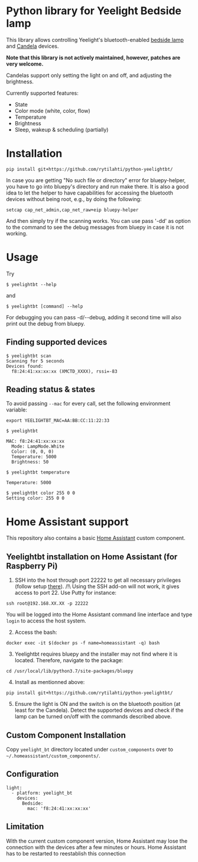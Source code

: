 # Python library for Yeelight Bedside lamp

This library allows controlling Yeelight's bluetooth-enabled [bedside lamp](http://www.yeelight.com/en_US/product/yeelight-ctd) and [Candela](https://www.yeelight.com/en_US/product/gingko) devices.

**Note that this library is not actively maintained, however, patches are very welcome.**

Candelas support only setting the light on and off, and adjusting the brightness.

Currently supported features:
* State
* Color mode (white, color, flow)
* Temperature
* Brightness
* Sleep, wakeup & scheduling (partially)

# Installation

```
pip install git+https://github.com/rytilahti/python-yeelightbt/
```

In case you are getting "No such file or directory" error for bluepy-helper, you have to go into bluepy's directory and run make there.
It is also a good idea to let the helper to have capabilities for accessing the bluetooth devices without being root, e.g., by doing the following:

```
setcap cap_net_admin,cap_net_raw+eip bluepy-helper
```

And then simply try if the scanning works. You can use pass '-dd' as option to the command to see the debug messages from bluepy in case it is not working.

# Usage

Try
```
$ yeelightbt --help
```
and
```
$ yeelightbt [command] --help
```

For debugging you can pass -d/--debug, adding it second time will also print out the debug from bluepy.

## Finding supported devices

```
$ yeelightbt scan
Scanning for 5 seconds
Devices found:
  f8:24:41:xx:xx:xx (XMCTD_XXXX), rssi=-83

```

## Reading status & states

To avoid passing ```--mac``` for every call, set the following environment variable:

```
export YEELIGHTBT_MAC=AA:BB:CC:11:22:33
```

```
$ yeelightbt

MAC: f8:24:41:xx:xx:xx
  Mode: LampMode.White
  Color: (0, 0, 0)
  Temperature: 5000
  Brightness: 50
```

```
$ yeelightbt temperature

Temperature: 5000
```

```
$ yeelightbt color 255 0 0
Setting color: 255 0 0
```

# Home Assistant support

This repository also contains a basic [Home Assistant](https://home-assistant.io/) custom component.

## Yeelightbt installation on Home Assistant (for Raspberry Pi)

1) SSH into the host through port 22222 to get all necessary privileges (follow setup [there](https://developers.home-assistant.io/docs/hassio_debugging/)).  /!\ Using the SSH add-on will not work, it gives access to port 22. Use Putty for instance: 
```
ssh root@192.168.XX.XX -p 22222
```
You will be logged into the Home Assistant command line interface and type `login` to access the host system.
 
 2) Access the bash:
```
docker exec -it $(docker ps -f name=homeassistant -q) bash
```

3) Yeelightbt requires bluepy and the installer may not find where it is located. Therefore, navigate to the package:
```
cd /usr/local/lib/python3.7/site-packages/bluepy
```

4) Install as mentionned above:
```
pip install git+https://github.com/rytilahti/python-yeelightbt/
```

5) Ensure the light is ON and the switch is on the bluetooth position (at least for the Candela). Detect the supported devices and check if the lamp can be turned on/off with the commands described above.

## Custom Component Installation

Copy `yeelight_bt` directory located under `custom_components` over to `~/.homeassistant/custom_components/`.

## Configuration

```
light:
  - platform: yeelight_bt
    devices:
      Bedside:
        mac: 'f8:24:41:xx:xx:xx'
```

## Limitation
With the current custom component version, Home Assistant may lose the connection with the devices after a few minutes or hours. Home Assistant has to be restarted to reestablish this connection
